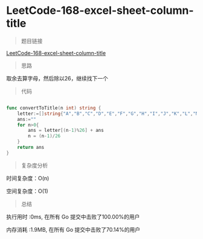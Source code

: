 # LeetCode-168-excel-sheet-column-title

>题目链接

[LeetCode-168-excel-sheet-column-title](https://leetcode-cn.com/problems/excel-sheet-column-title/)

>思路

取余去算字母，然后除以26，继续找下一个

>代码

```go

func convertToTitle(n int) string {
    letter:=[]string{"A","B","C","D","E","F","G","H","I","J","K","L","M","N","O","P","Q","R","S","T","U","V","W","X","Y","Z"}
    ans:=""
    for n>0{
        ans = letter[(n-1)%26] + ans      
        n = (n-1)/26
    }
    return ans
}

```

>复杂度分析

时间复杂度：O(n)

空间复杂度：O(1)

>总结

执行用时 :0ms, 在所有 Go 提交中击败了100.00%的用户
 
内存消耗 :1.9MB, 在所有 Go 提交中击败了70.14%的用户
